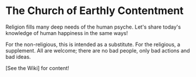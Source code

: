 # The Church of Earthly Contentment
Religion fills many deep needs of the human psyche. Let's share today's knowledge of human happiness in the same ways!

For the non-religious, this is intended as a substitute. For the religious, a supplement. All are welcome; there are no bad people, only bad actions and bad ideas.

[See the Wiki] for content!
